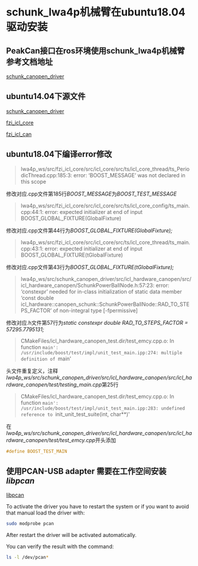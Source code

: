 # schunk_lwa4p机械臂在ubuntu18.04驱动安装

## PeakCan接口在ros环境使用schunk_lwa4p机械臂参考文档地址

[schunk_canopen_driver](https://github.com/fzi-forschungszentrum-informatik/schunk_canopen_driver)

## ubuntu14.04下源文件

[schunk_canopen_driver](https://github.com/fzi-forschungszentrum-informatik/schunk_canopen_driver)

[fzi_icl_core](https://github.com/fzi-forschungszentrum-informatik/fzi_icl_core)

[fzi_icl_can](https://github.com/fzi-forschungszentrum-informatik/fzi_icl_can)



## ubuntu18.04下编译error修改

> lwa4p_ws/src/fzi_icl_core/src/icl_core/src/ts/icl_core_thread/ts_PeriodicThread.cpp:185:3: error: ‘BOOST_MESSAGE’ was not declared in this scope

修改对应.cpp文件第185行*BOOST_MESSAGE*为*BOOST_TEST_MESSAGE*

> lwa4p_ws/src/fzi_icl_core/src/icl_core/src/ts/icl_core_config/ts_main.cpp:44:1: error: expected initializer at end of input
>  BOOST_GLOBAL_FIXTURE(GlobalFixture)

修改对应.cpp文件第44行为*BOOST_GLOBAL_FIXTURE(GlobalFixture);*

> lwa4p_ws/src/fzi_icl_core/src/icl_core/src/ts/icl_core_thread/ts_main.cpp:43:1: error: expected initializer at end of input
>  BOOST_GLOBAL_FIXTURE(tGlobalFixture)

修改对应.cpp文件第43行为*BOOST_GLOBAL_FIXTURE(tGlobalFixture);*

> lwa4p_ws/src/schunk_canopen_driver/src/icl_hardware_canopen/src/icl_hardware_canopen/SchunkPowerBallNode.h:57:23: error: ‘constexpr’ needed for in-class initialization of static data member ‘const double icl_hardware::canopen_schunk::SchunkPowerBallNode::RAD_TO_STEPS_FACTOR’ of non-integral type [-fpermissive]

修改对应.h文件第57行为*static constexpr double RAD_TO_STEPS_FACTOR = 57295.7795131;*

> CMakeFiles/icl_hardware_canopen_test.dir/test_emcy.cpp.o: In function `main':
> /usr/include/boost/test/impl/unit_test_main.ipp:274: multiple definition of `main'

头文件重复定义，注释*lwa4p_ws/src/schunk_canopen_driver/src/icl_hardware_canopen/src/icl_hardware_canopen/test/testing_main.cpp*第25行

> CMakeFiles/icl_hardware_canopen_test.dir/test_emcy.cpp.o: In function `main':
> /usr/include/boost/test/impl/unit_test_main.ipp:283: undefined reference to `init_unit_test_suite(int, char**)'

在*lwa4p_ws/src/schunk_canopen_driver/src/icl_hardware_canopen/src/icl_hardware_canopen/test/test_emcy.cpp*开头添加

```c++
#define BOOST_TEST_MAIN
```



## 使用PCAN-USB adapter 需要在工作空间安装*libpcan*

[libpcan](http://wiki.ros.org/libpcan)

To activate the driver you have to restart the system or if you want to avoid that manual load the driver with:


  ```bash
  sudo modprobe pcan
  ```


  After restart the driver will be activated automatically.

  You can verify the result with the command:


  ```bash
  ls -l /dev/pcan*
  ```








